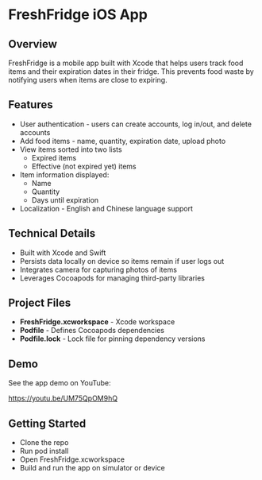 # FreshFridge iOS App

## Overview
FreshFridge is a mobile app built with Xcode that helps users track food items and their expiration dates in their fridge. This prevents food waste by notifying users when items are close to expiring.

## Features
- User authentication - users can create accounts, log in/out, and delete accounts
- Add food items - name, quantity, expiration date, upload photo
- View items sorted into two lists
  - Expired items
  - Effective (not expired yet) items
- Item information displayed:
  - Name
  - Quantity
  - Days until expiration
- Localization - English and Chinese language support
  
## Technical Details
- Built with Xcode and Swift
- Persists data locally on device so items remain if user logs out
- Integrates camera for capturing photos of items
- Leverages Cocoapods for managing third-party libraries

## Project Files
- **FreshFridge.xcworkspace** - Xcode workspace
- **Podfile** - Defines Cocoapods dependencies
- **Podfile.lock** - Lock file for pinning dependency versions

## Demo
See the app demo on YouTube:

https://youtu.be/UM75QpOM9hQ

## Getting Started
- Clone the repo
- Run pod install
- Open FreshFridge.xcworkspace
- Build and run the app on simulator or device
